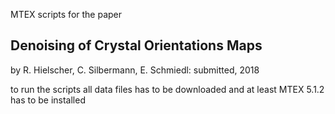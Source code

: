 MTEX scripts for the paper

## Denoising of Crystal Orientations Maps
by R. Hielscher, C. Silbermann, E. Schmiedl: submitted, 2018

to run the scripts all data files has to be downloaded and at least MTEX 5.1.2 has to be installed
